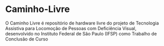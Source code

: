 # Caminho-Livre
O Caminho Livre é repositório de hardware livre do projeto de Tecnologia Assistiva para Locomoção de Pessoas com Deficiência Visual, desenvolvido no Instituto Federal de São Paulo (IFSP) como Trabalho de Conclusão de Curso

